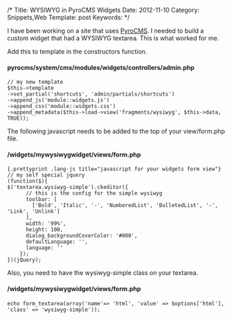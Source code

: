 /*
Title: WYSIWYG in PyroCMS Widgets
Date: 2012-11-10
Category: Snippets,Web
Template: post
Keywords: 
*/

I have been working on a site that uses
[PyroCMS](https://www.pyrocms.com/ "PyroCMS Homepage"). I needed to
build a custom widget that had a WYSIWYG textarea. This is what worked
for me.

Add this to template in the constructors function.

#### pyrocms/system/cms/modules/widgets/controllers/admin.php

~~~~ {.prettyprint .lang-php title="widget module controller"}
// my new template
$this->template
->set_partial('shortcuts', 'admin/partials/shortcuts')
->append_js('module::widgets.js')
->append_css('module::widgets.css')
->append_metadata($this->load->view('fragments/wysiwyg', $this->data, TRUE));
~~~~

The following javascript needs to be added to the top of your
view/form.php file.

#### /widgets/mywysiwygwidget/views/form.php

~~~~
{.prettyprint .lang-js title="javascript for your widgets form view"}
// my self special jquery
(function($){
$('textarea.wysiwyg-simple').ckeditor({
      // this is the config for the simple wysiwyg
      toolbar: [
        ['Bold', 'Italic', '-', 'NumberedList', 'BulletedList', '-', 'Link', 'Unlink']
      ],
      width: '99%',
      height: 100,
      dialog_backgroundCoverColor: '#000',
      defaultLanguage: '',
      language: ''
    });
})(jQuery);
~~~~

Also, you need to have the wysiwyg-simple class on your textarea.

#### /widgets/mywysiwygwidget/views/form.php

~~~~ {.prettyprint .lang-php title="widget module controller"}
echo form_textarea(array('name'=> 'html', 'value' => $options['html'], 'class' => 'wysiwyg-simple'));
~~~~
